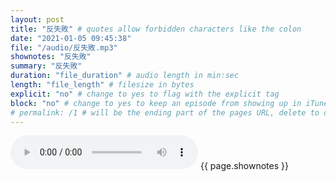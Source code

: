 ```yaml
---
layout: post
title: "反失敗" # quotes allow forbidden characters like the colon
date: "2021-01-05 09:45:38"
file: "/audio/反失敗.mp3"
shownotes: "反失敗"
summary: "反失敗"
duration: "file_duration" # audio length in min:sec
length: "file_length" # filesize in bytes
explicit: "no" # change to yes to flag with the explicit tag
block: "no" # change to yes to keep an episode from showing up in iTunes
# permalink: /1 # will be the ending part of the pages URL, delete to default to the title
---
```


<audio controls>
<source src="{{site.url}}{{site.baseurl}}{{ page.file }}" type="audio/x-mp3">
Your browser does not support the audio element.
</audio>
{{ page.shownotes }}
